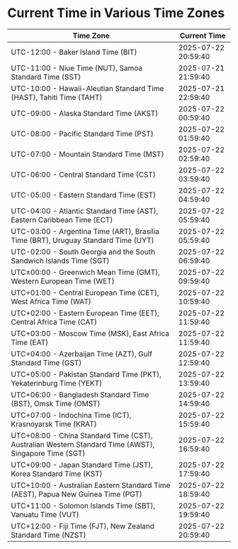# Current Time in Various Time Zones

| Time Zone | Current Time |
|-----------|--------------|
| UTC-12:00 - Baker Island Time (BIT) | 2025-07-22 20:59:40 |
| UTC-11:00 - Niue Time (NUT), Samoa Standard Time (SST) | 2025-07-21 21:59:40 |
| UTC-10:00 - Hawaii-Aleutian Standard Time (HAST), Tahiti Time (TAHT) | 2025-07-21 22:59:40 |
| UTC-09:00 - Alaska Standard Time (AKST) | 2025-07-22 00:59:40 |
| UTC-08:00 - Pacific Standard Time (PST) | 2025-07-22 01:59:40 |
| UTC-07:00 - Mountain Standard Time (MST) | 2025-07-22 02:59:40 |
| UTC-06:00 - Central Standard Time (CST) | 2025-07-22 03:59:40 |
| UTC-05:00 - Eastern Standard Time (EST) | 2025-07-22 04:59:40 |
| UTC-04:00 - Atlantic Standard Time (AST), Eastern Caribbean Time (ECT) | 2025-07-22 05:59:40 |
| UTC-03:00 - Argentina Time (ART), Brasília Time (BRT), Uruguay Standard Time (UYT) | 2025-07-22 05:59:40 |
| UTC-02:00 - South Georgia and the South Sandwich Islands Time (SGT) | 2025-07-22 06:59:40 |
| UTC±00:00 - Greenwich Mean Time (GMT), Western European Time (WET) | 2025-07-22 09:59:40 |
| UTC+01:00 - Central European Time (CET), West Africa Time (WAT) | 2025-07-22 10:59:40 |
| UTC+02:00 - Eastern European Time (EET), Central Africa Time (CAT) | 2025-07-22 11:59:40 |
| UTC+03:00 - Moscow Time (MSK), East Africa Time (EAT) | 2025-07-22 11:59:40 |
| UTC+04:00 - Azerbaijan Time (AZT), Gulf Standard Time (GST) | 2025-07-22 12:59:40 |
| UTC+05:00 - Pakistan Standard Time (PKT), Yekaterinburg Time (YEKT) | 2025-07-22 13:59:40 |
| UTC+06:00 - Bangladesh Standard Time (BST), Omsk Time (OMST) | 2025-07-22 14:59:40 |
| UTC+07:00 - Indochina Time (ICT), Krasnoyarsk Time (KRAT) | 2025-07-22 15:59:40 |
| UTC+08:00 - China Standard Time (CST), Australian Western Standard Time (AWST), Singapore Time (SGT) | 2025-07-22 16:59:40 |
| UTC+09:00 - Japan Standard Time (JST), Korea Standard Time (KST) | 2025-07-22 17:59:40 |
| UTC+10:00 - Australian Eastern Standard Time (AEST), Papua New Guinea Time (PGT) | 2025-07-22 18:59:40 |
| UTC+11:00 - Solomon Islands Time (SBT), Vanuatu Time (VUT) | 2025-07-22 19:59:40 |
| UTC+12:00 - Fiji Time (FJT), New Zealand Standard Time (NZST) | 2025-07-22 20:59:40 |
